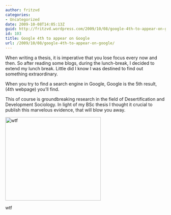 ```yaml
---
author: fritzvd
categories:
- Uncategorized
date: 2009-10-08T14:05:13Z
guid: http://fritzvd.wordpress.com/2009/10/08/google-4th-to-appear-on-google/
id: 103
title: Google 4th to appear on Google
url: /2009/10/08/google-4th-to-appear-on-google/
---
```


When writing a thesis, it is imperative that you lose focus every now and then. So after reading some blogs, during the lunch-break, I decided to extend my lunch break. Little did I know I was destined to find out something extraordinary.

When you try to find a search engine in Google, Google is the 5th result, (4th webpage) you&#8217;ll find.

This of course is groundbreaking research in the field of Desertification and Development Sociology. In light of my BSc thesis I thought it crucial to publish this marvelous evidence, that will blow you away.
  


<div id="attachment_102" style="width: 310px" class="wp-caption alignnone">
  <a href="http://fritzvd.wordpress.com/2009/10/08/google-4th-to-appear-on-google/search/" rel="attachment wp-att-102"><img src="http://fritzvd.files.wordpress.com/2009/10/search.png?w=300" alt="wtf" title="search" width="300" height="262" class="size-medium wp-image-102" /></a>
  
  <p class="wp-caption-text">
    wtf
  </p>
</div>